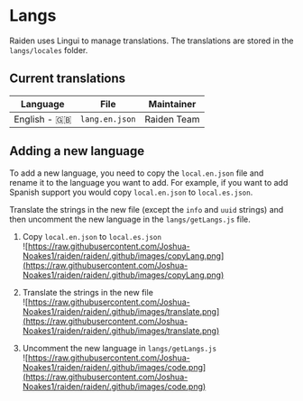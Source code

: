 # Langs

Raiden uses Lingui to manage translations. The translations are stored in the `langs/locales` folder.

## Current translations

| Language     | File           | Maintainer  |
| ------------ | -------------- | ----------- |
| English - 🇬🇧 | `lang.en.json` | Raiden Team |

## Adding a new language

To add a new language, you need to copy the `local.en.json` file and rename it to the language you want to add. For example, if you want to add Spanish support you would copy `local.en.json` to `local.es.json`.

Translate the strings in the new file (except the `info` and `uuid` strings) and then uncomment the new language in the `langs/getLangs.js` file.

1. Copy `local.en.json` to `local.es.json`  
   ![https://raw.githubusercontent.com/Joshua-Noakes1/raiden/raiden/.github/images/copyLang.png](https://raw.githubusercontent.com/Joshua-Noakes1/raiden/raiden/.github/images/copyLang.png)

2. Translate the strings in the new file  
   ![https://raw.githubusercontent.com/Joshua-Noakes1/raiden/raiden/.github/images/translate.png](https://raw.githubusercontent.com/Joshua-Noakes1/raiden/raiden/.github/images/translate.png)

3. Uncomment the new language in `langs/getLangs.js`  
   ![https://raw.githubusercontent.com/Joshua-Noakes1/raiden/raiden/.github/images/code.png](https://raw.githubusercontent.com/Joshua-Noakes1/raiden/raiden/.github/images/code.png)

